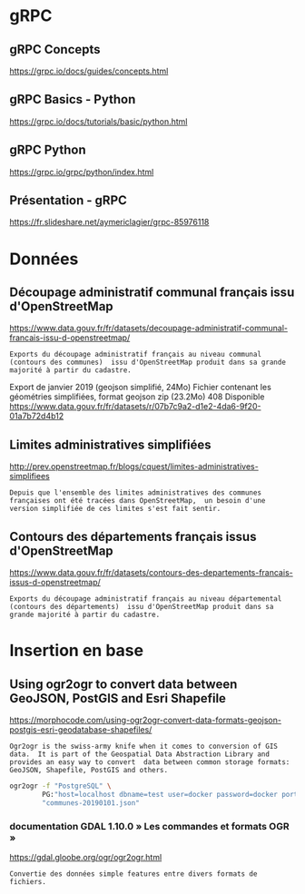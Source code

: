 # gRPC
## gRPC Concepts
https://grpc.io/docs/guides/concepts.html
## gRPC Basics - Python
https://grpc.io/docs/tutorials/basic/python.html
## gRPC Python
https://grpc.io/grpc/python/index.html

## Présentation - gRPC
https://fr.slideshare.net/aymericlagier/grpc-85976118

# Données

## Découpage administratif communal français issu d'OpenStreetMap

https://www.data.gouv.fr/fr/datasets/decoupage-administratif-communal-francais-issu-d-openstreetmap/

`Exports du découpage administratif français au niveau communal (contours des communes) 
issu d'OpenStreetMap produit dans sa grande majorité à partir du cadastre.`

Export de janvier 2019 (geojson simplifié, 24Mo)
Fichier contenant les géométries simplifiées, format geojson
 zip (23.2Mo)   408  Disponible
https://www.data.gouv.fr/fr/datasets/r/07b7c9a2-d1e2-4da6-9f20-01a7b72d4b12

## Limites administratives simplifiées
http://prev.openstreetmap.fr/blogs/cquest/limites-administratives-simplifiees

`Depuis que l'ensemble des limites administratives des communes françaises ont été tracées dans OpenStreetMap, 
un besoin d'une version simplifiée de ces limites s'est fait sentir.`


## Contours des départements français issus d'OpenStreetMap
https://www.data.gouv.fr/fr/datasets/contours-des-departements-francais-issus-d-openstreetmap/

`Exports du découpage administratif français au niveau départemental (contours des départements) 
issu d'OpenStreetMap produit dans sa grande majorité à partir du cadastre.`

# Insertion en base

## Using ogr2ogr to convert data between GeoJSON, PostGIS and Esri Shapefile
https://morphocode.com/using-ogr2ogr-convert-data-formats-geojson-postgis-esri-geodatabase-shapefiles/

`Ogr2ogr is the swiss-army knife when it comes to conversion of GIS data. 
It is part of the Geospatial Data Abstraction Library and provides an easy way to convert 
data between common storage formats: GeoJSON, Shapefile, PostGIS and others.`

```bash
ogr2ogr -f "PostgreSQL" \
        PG:"host=localhost dbname=test user=docker password=docker port=2345" \
        "communes-20190101.json"
```

### documentation GDAL 1.10.0 » Les commandes et formats OGR »
https://gdal.gloobe.org/ogr/ogr2ogr.html

`Convertie des données simple features entre divers formats de fichiers.`